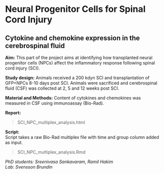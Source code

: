 # Neural Progenitor Cells for Spinal Cord Injury

## Cytokine and chemokine expression in the cerebrospinal fluid

**Aim:** This part of the project aims at identifying how transplanted neural progenitor cells (NPCs) affect the inflammatory response following spinal cord injury (SCI).

**Study design:** Animals received a 200 kdyn SCI and transplantation of GFP+NPCs 8-10 days post SCI. Animals were sacrificed and cerebrospinal fluid (CSF) was collected at 2, 5 and 12 weeks post SCI.

**Material and Methods:** Content of cytokines and chemokines was measured in CSF using immunoassay (Bio-Rad). 

**Report:**
> SCI_NPC_multiplex_analysis.html

**Script:**  
Script takes a raw Bio-Rad multiplex file with time and group column added as input.  
> SCI_NPC_multiplex_analysis.Rmd

_PhD students: Sreenivasa Sankavaram, Ramil Hakim_  
_Lab: Svensson Brundin_

